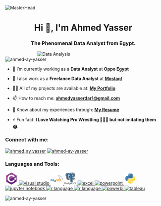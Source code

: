 ![MasterHead](https://static.wixstatic.com/media/6c3893_60b02f5779ab4a239a715f41ba6a007e~mv2_d_5000_1447_s_2.gif)
<h1 align="center">Hi 👋, I'm Ahmed Yasser</h1>
<h3 align="center">The Phenomenal Data Analyst from Egypt.</h3>
<img align="right" alt="Data Analysis" width="400" src="https://analyticsindiamag.com/wp-content/uploads/2019/02/Digital-Marketing-Write-For-Us.gif">

<p align="left"> <img src="https://komarev.com/ghpvc/?username=ahmed-ay-yasser&label=Profile%20views&color=0e75b6&style=flat" alt="ahmed-ay-yasser" /> </p>

- 🔭 I’m currently working as a **Data Analyst** at **Oppo Egypt**

- 🔭 I also work as a **Freelance Data Analyst** at **[Mostaql](https://mostaql.com/u/Ahmed_Yasser_1)**

- 👨‍💻 All of my projects are available at: **[My Portfolio](https://novypro.com/profile_projects/ahmed-ay-yasser)**

- 📫 How to reach me: **ahmedyasserdar1@gmail.com**

- 📄 Know about my experiences through: **[My Resume](https://drive.google.com/file/d/135dFbq-y7sIcbeJGLdvD6a2DOqcLwLDL/view?usp=sharing)**

- ⚡ Fun fact: **I Love Watching Pro Wrestling 💪🤼‍♂️ but not imitating them 😂**

<h3 align="left">Connect with me:</h3>
<p align="left">
<a href="https://twitter.com/ahmed_ay_yasser" target="blank"><img align="center" src="https://raw.githubusercontent.com/rahuldkjain/github-profile-readme-generator/master/src/images/icons/Social/twitter.svg" alt="ahmed_ay_yasser" height="30" width="40" /></a>
<a href="https://linkedin.com/in/ahmed-ay-yasser" target="blank"><img align="center" src="https://raw.githubusercontent.com/rahuldkjain/github-profile-readme-generator/master/src/images/icons/Social/linked-in-alt.svg" alt="ahmed-ay-yasser" height="30" width="40" /></a>
</p>

<h3 align="left">Languages and Tools:</h3>
<p align="left"> <a href="https://www.w3schools.com/cs/" target="_blank" rel="noreferrer"> <img src="https://raw.githubusercontent.com/devicons/devicon/master/icons/csharp/csharp-original.svg" alt="csharp" width="40" height="40"/> </a>
<a href="https://visualstudio.microsoft.com/" target="_blank" rel="noreferrer"> <img src="https://upload.wikimedia.org/wikipedia/commons/thumb/2/2c/Visual_Studio_Icon_2022.svg/1200px-Visual_Studio_Icon_2022.svg.png" alt="visual studio" width="40" height="40"/> </a> 
<a href="https://www.mysql.com/" target="_blank" rel="noreferrer"> <img src="https://raw.githubusercontent.com/devicons/devicon/master/icons/mysql/mysql-original-wordmark.svg" alt="mysql" width="40" height="40"/> </a>
<a href="https://www.postgresql.org" target="_blank" rel="noreferrer"> <img src="https://raw.githubusercontent.com/devicons/devicon/master/icons/postgresql/postgresql-original-wordmark.svg" alt="postgresql" width="40" height="40"/> </a>
<a href="https://www.microsoft.com/en-us/microsoft-365/excel" target="_blank" rel="noreferrer"> <img src="https://upload.wikimedia.org/wikipedia/commons/thumb/3/34/Microsoft_Office_Excel_%282019%E2%80%93present%29.svg/1101px-Microsoft_Office_Excel_%282019%E2%80%93present%29.svg.png" alt="excel" width="40" height="40"/> </a>  
<a href="https://www.microsoft.com/en-us/microsoft-365/powerpoint" target="_blank" rel="noreferrer"> <img src="https://upload.wikimedia.org/wikipedia/commons/1/16/Microsoft_PowerPoint_2013-2019_logo.svg" alt="powerpoint" width="40" height="40"/> </a>  
<a href="https://www.python.org" target="_blank" rel="noreferrer"> <img src="https://raw.githubusercontent.com/devicons/devicon/master/icons/python/python-original.svg" alt="python" width="40" height="40"/> </a>
<a href="https://jupyter.org/" target="_blank" rel="noreferrer"> <img src="https://upload.wikimedia.org/wikipedia/commons/thumb/3/38/Jupyter_logo.svg/1767px-Jupyter_logo.svg.png" alt="jupyter notebook" width="40" height="40"/>
<a href="https://www.r-project.org/" target="_blank" rel="noreferrer"> <img src="https://cdn4.iconfinder.com/data/icons/logos-and-brands/512/285_R_Project_logo-512.png" alt="r language" width="40" height="40"/> </a> 
<a href="https://posit.co/download/rstudio-desktop/" target="_blank" rel="noreferrer"> <img src="https://icons.iconarchive.com/icons/papirus-team/papirus-apps/512/rstudio-icon.png" alt="r language" width="40" height="40"/> </a> 
<a href="https://www.microsoft.com/en-gb/power-platform/products/power-bi/" target="_blank" rel="noreferrer"> <img src="https://upload.wikimedia.org/wikipedia/commons/c/cf/New_Power_BI_Logo.svg" alt="powerbi" width="40" height="40"/> </a> 
<a href="https://www.tableau.com/" target="_blank" rel="noreferrer"> <img src="https://cdn.worldvectorlogo.com/logos/tableau-software.svg" alt="tableau" width="40" height="40"/> </a>  </a>

  
</p>

<p><img align="center" src="https://github-readme-stats.vercel.app/api/top-langs?username=ahmed-ay-yasser&show_icons=true&locale=en&layout=compact" alt="ahmed-ay-yasser" /></p>
